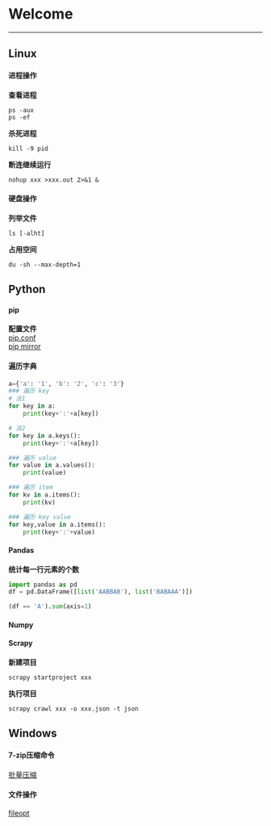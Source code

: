 # Welcome
***

## Linux
#### 进程操作
**查看进程**
```
ps -aux
ps -ef
```
**杀死进程**
```
kill -9 pid
```
**断连继续运行**
```
nohup xxx >xxx.out 2>&1 &
```
#### 硬盘操作
**列举文件**
```
ls [-alht]
```
**占用空间**
```
du -sh --max-depth=1
```

## Python
#### pip
**配置文件**  
[pip.conf](https://github.com/masonmsh/Notes/blob/master/doc/python/pip.ini "conf")  
[pip mirror](https://github.com/masonmsh/Notes/blob/master/doc/python/pip%20mirror.txt "mirror")
#### 遍历字典
```python
a={'a': '1', 'b': '2', 'c': '3'}
### 遍历 key
# 法1
for key in a:
    print(key+':'+a[key])

# 法2
for key in a.keys():
    print(key+':'+a[key])

### 遍历 value
for value in a.values():
    print(value)

### 遍历 item
for kv in a.items():
    print(kv)

### 遍历 key value
for key,value in a.items():
    print(key+':'+value)
```
#### Pandas
**统计每一行元素的个数**
```python
import pandas as pd
df = pd.DataFrame([list('AABBAB'), list('BABAAA')])

(df == 'A').sum(axis=1)
```
#### Numpy
#### Scrapy
**新建项目**
```
scrapy startproject xxx
```
**执行项目**
```
scrapy crawl xxx -o xxx.json -t json
```

## Windows
#### 7-zip压缩命令
[批量压缩](https://github.com/masonmsh/Notes/blob/master/doc/bat/7zip%E6%89%B9%E9%87%8F%E6%93%8D%E4%BD%9C.txt "7-zip")
#### 文件操作
[fileopt](https://github.com/masonmsh/Notes/blob/master/doc/bat/fileopt.py "fileopt")
